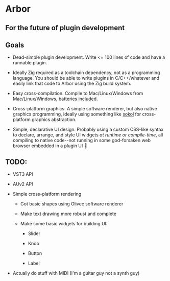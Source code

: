 # Arbor

## For the future of plugin development

## Goals

* Dead-simple plugin development. Write <= 100 lines of code and have a runnable
plugin.

* Ideally Zig required as a toolchain dependency, not as a programming language.
You should be able to write plugins in C/C++/whatever and easily link that code
to Arbor using the Zig build system.

* Easy cross-compilation. Compile to Mac/Linux/Windows from Mac/Linux/Windows,
batteries included.

* Cross-platform graphics. A simple software renderer, but also native graphics
programming, ideally using something like [sokol](https://github.com/floooh/sokol.git)
for cross-platform graphics abstraction.

* Simple, declarative UI design. Probably using a custom CSS-like syntax
to declare, arrange, and style UI widgets *at runtime or compile-time*, all
compiling to native code--not running in some god-forsaken web browser embedded
in a plugin UI 🤮

## TODO:

* VST3 API

* AUv2 API

* Simple cross-platform rendering

  * Got basic shapes using Olivec software renderer

  * Make text drawing more robust and complete

  * Make some basic widgets for building UI:

    * Slider

    * Knob

    * Button

    * Label

* Actually do stuff with MIDI (I'm a guitar guy not a synth guy)
